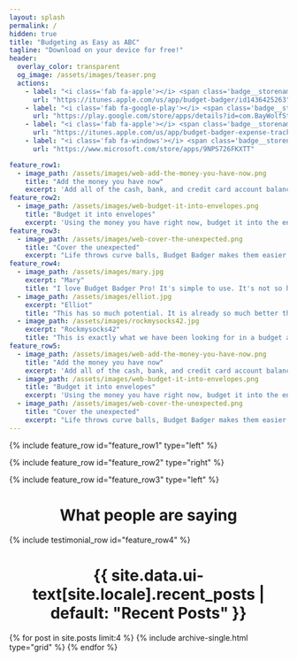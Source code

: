 ```yaml
---
layout: splash
permalink: /
hidden: true
title: "Budgeting as Easy as ABC"
tagline: "Download on your device for free!"
header:
  overlay_color: transparent
  og_image: /assets/images/teaser.png
  actions:
    - label: "<i class='fab fa-apple'></i> <span class='badge__storename'>App Store</span>"
      url: "https://itunes.apple.com/us/app/budget-badger/id1436425263"
    - label: "<i class='fab fa-google-play'></i> <span class='badge__storename'>Google Play</span>"
      url: "https://play.google.com/store/apps/details?id=com.BayWolfStudios.BudgetBadger"
    - label: "<i class='fab fa-apple'></i> <span class='badge__storename'>Mac App Store</span>"
      url: "https://itunes.apple.com/us/app/budget-badger-expense-tracker/id1462666544?mt=12"
    - label: "<i class='fab fa-windows'></i> <span class='badge__storename'>Microsoft Store</span>"
      url: "https://www.microsoft.com/store/apps/9NPS726FKXTT"

feature_row1:
  - image_path: /assets/images/web-add-the-money-you-have-now.png
    title: "Add the money you have now"
    excerpt: 'Add all of the cash, bank, and credit card account balances in the app to see how much money you have right now'
feature_row2:
  - image_path: /assets/images/web-budget-it-into-envelopes.png
    title: "Budget it into envelopes"
    excerpt: 'Using the money you have right now, budget it into the envelopes based on your priority'
feature_row3:
  - image_path: /assets/images/web-cover-the-unexpected.png
    title: "Cover the unexpected"
    excerpt: "Life throws curve balls, Budget Badger makes them easier to handle by allowing you to adjust your budget on the fly"
feature_row4:
  - image_path: /assets/images/mary.jpg
    excerpt: "Mary"
    title: "I love Budget Badger Pro! It's simple to use. It's not so highly structured --it's MY budget."
  - image_path: /assets/images/elliot.jpg
    excerpt: "Elliot"
    title: "This has so much potential. It is already so much better than the vast majority of others out there."
  - image_path: /assets/images/rockmysocks42.jpg
    excerpt: "Rockmysocks42"
    title: "This is exactly what we have been looking for in a budget app for the last 5 or so years."
feature_row5:
  - image_path: /assets/images/web-add-the-money-you-have-now.png
    title: "Add the money you have now"
    excerpt: 'Add all of the cash, bank, and credit card account balances in the app to see how much money you have right now'
  - image_path: /assets/images/web-budget-it-into-envelopes.png
    title: "Budget it into envelopes"
    excerpt: 'Using the money you have right now, budget it into the envelopes based on your priority'
  - image_path: /assets/images/web-cover-the-unexpected.png
    title: "Cover the unexpected"
    excerpt: "Life throws curve balls, Budget Badger makes them easier to handle by allowing you to adjust your budget on the fly"
---
```


{% include feature_row id="feature_row1" type="left" %}

{% include feature_row id="feature_row2" type="right" %}

{% include feature_row id="feature_row3" type="left" %}

<div class="feature__wrapper" style="border-bottom: 0px;">
    <div class="feature__item--center">
        <div class="archive__item">
            <div class="archive__item-body">
                <h1 class="archive__item-title" style="text-align: center;">What people are saying</h1>
            </div>
        </div>
    </div>
</div>

{% include testimonial_row id="feature_row4" %}

<div class="feature__wrapper" style="border-bottom: 0px;">
    <div class="feature__item--center">
        <div class="archive__item">
            <div class="archive__item-body">
                <h1 class="archive__item-title" style="text-align: center;">{{ site.data.ui-text[site.locale].recent_posts | default: "Recent Posts" }}</h1>
            </div>
        </div>
    </div>
</div>

<div class="grid__wrapper">
  {% for post in site.posts limit:4 %}
    {% include archive-single.html type="grid" %}
  {% endfor %}
</div>
